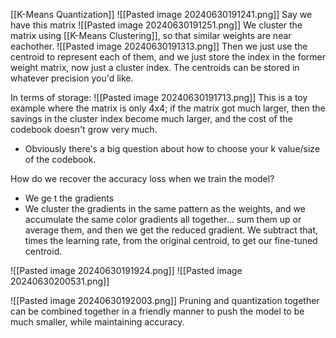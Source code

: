 [[K-Means Quantization]]
![[Pasted image 20240630191241.png]]
Say we have this matrix
![[Pasted image 20240630191251.png]]
We cluster the matrix using [[K-Means Clustering]], so that similar weights are near eachother.
![[Pasted image 20240630191313.png]]
Then we just use the centroid to represent each of them, and we just store the index in the former weight matrix, now just a cluster index. The centroids can be stored in whatever precision you'd like.

In terms of storage:
![[Pasted image 20240630191713.png]]
This is a toy example where the matrix is only 4x4; if the matrix got much larger, then the savings in the cluster index become much larger, and the cost of the codebook doesn't grow very much.
- Obviously there's a big question about how to choose your k value/size of the codebook.

How do we recover the accuracy loss when we train the model?
- We ge t the gradients
- We cluster the gradients in the same pattern as the weights, and we accumulate the same color gradients all together... sum them up or average them, and then we get the reduced gradient. We subtract that, times the learning rate, from the original centroid, to get our fine-tuned centroid. 

![[Pasted image 20240630191924.png]]
![[Pasted image 20240630200531.png]]

![[Pasted image 20240630192003.png]]
Pruning and quantization together can be combined together in a friendly manner to push the model to be much smaller, while maintaining accuracy.
